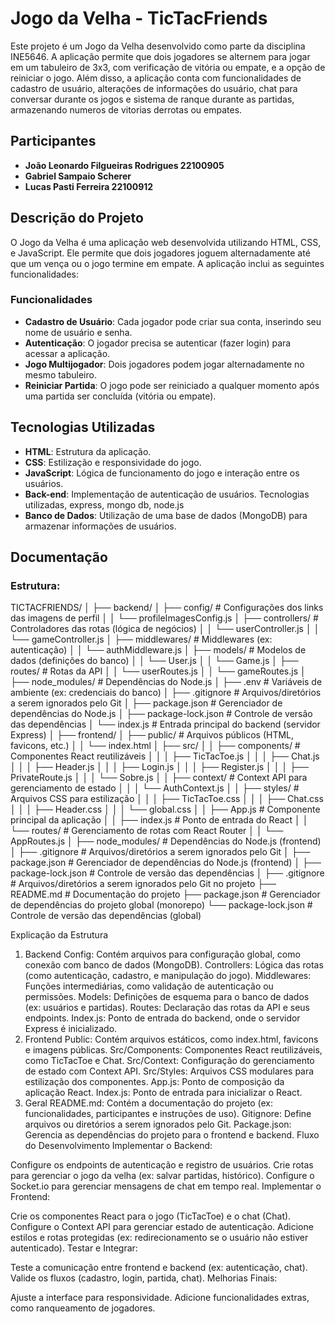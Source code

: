 # Jogo da Velha - TicTacFriends

Este projeto é um Jogo da Velha desenvolvido como parte da disciplina INE5646. A aplicação permite que dois jogadores se alternem para jogar em um tabuleiro de 3x3, com verificação de vitória ou empate, e a opção de reiniciar o jogo. Além disso, a aplicação conta com funcionalidades de cadastro de usuário, alterações de informações do usuário, chat para conversar durante os jogos e sistema de ranque durante as partidas, armazenando numeros de vitorias derrotas ou empates.

## Participantes

- **João Leonardo Filgueiras Rodrigues 22100905**
- **Gabriel Sampaio Scherer**
- **Lucas Pasti Ferreira 22100912**

## Descrição do Projeto

O Jogo da Velha é uma aplicação web desenvolvida utilizando HTML, CSS, e JavaScript. Ele permite que dois jogadores joguem alternadamente até que um vença ou o jogo termine em empate. A aplicação inclui as seguintes funcionalidades:

### Funcionalidades

- **Cadastro de Usuário**: Cada jogador pode criar sua conta, inserindo seu nome de usuário e senha.
- **Autenticação**: O jogador precisa se autenticar (fazer login) para acessar a aplicação.
- **Jogo Multijogador**: Dois jogadores podem jogar alternadamente no mesmo tabuleiro.
- **Reiniciar Partida**: O jogo pode ser reiniciado a qualquer momento após uma partida ser concluída (vitória ou empate).

## Tecnologias Utilizadas

- **HTML**: Estrutura da aplicação.
- **CSS**: Estilização e responsividade do jogo.
- **JavaScript**: Lógica de funcionamento do jogo e interação entre os usuários.
- **Back-end**: Implementação de autenticação de usuários. Tecnologias utilizadas, express, mongo db, node.js 
- **Banco de Dados**: Utilização de uma base de dados (MongoDB) para armazenar informações de usuários.

## Documentação

### Estrutura:

TICTACFRIENDS/
│
├── backend/
│   ├── config/              # Configurações dos links das imagens de perfil
│   │   └── profileImagesConfig.js
│   ├── controllers/         # Controladores das rotas (lógica de negócios)
│   │   └── userController.js
│   │   └── gameController.js
│   ├── middlewares/         # Middlewares (ex: autenticação)
│   │   └── authMiddleware.js
│   ├── models/              # Modelos de dados (definições do banco)
│   │   └── User.js
│   │   └── Game.js
│   ├── routes/              # Rotas da API
│   │   └── userRoutes.js
│   │   └── gameRoutes.js
│   ├── node_modules/        # Dependências do Node.js
│   ├── .env                 # Variáveis de ambiente (ex: credenciais do banco)
│   ├── .gitignore           # Arquivos/diretórios a serem ignorados pelo Git
│   ├── package.json         # Gerenciador de dependências do Node.js
│   ├── package-lock.json    # Controle de versão das dependências
│   └── index.js             # Entrada principal do backend (servidor Express)
│
├── frontend/
│   ├── public/              # Arquivos públicos (HTML, favicons, etc.)
│   │   └── index.html
│   ├── src/
│   │   ├── components/      # Componentes React reutilizáveis
│   │   │   ├── TicTacToe.js
│   │   │   ├── Chat.js
│   │   │   ├── Header.js
│   │   │   ├── Login.js
│   │   │   ├── Register.js
│   │   │   ├── PrivateRoute.js
│   │   │   └── Sobre.js
│   │   ├── context/         # Context API para gerenciamento de estado
│   │   │   └── AuthContext.js
│   │   ├── styles/          # Arquivos CSS para estilização
│   │   │   ├── TicTacToe.css
│   │   │   ├── Chat.css
│   │   │   ├── Header.css
│   │   │   └── global.css
│   │   ├── App.js           # Componente principal da aplicação
│   │   ├── index.js         # Ponto de entrada do React
│   │   └── routes/          # Gerenciamento de rotas com React Router
│   │       └── AppRoutes.js
│   ├── node_modules/        # Dependências do Node.js (frontend)
│   ├── .gitignore           # Arquivos/diretórios a serem ignorados pelo Git
│   ├── package.json         # Gerenciador de dependências do Node.js (frontend)
│   ├── package-lock.json    # Controle de versão das dependências
│
├── .gitignore               # Arquivos/diretórios a serem ignorados pelo Git no projeto
├── README.md                # Documentação do projeto
├── package.json             # Gerenciador de dependências do projeto global (monorepo)
└── package-lock.json        # Controle de versão das dependências (global)

Explicação da Estrutura
1. Backend
Config: Contém arquivos para configuração global, como conexão com banco de dados (MongoDB).
Controllers: Lógica das rotas (como autenticação, cadastro, e manipulação do jogo).
Middlewares: Funções intermediárias, como validação de autenticação ou permissões.
Models: Definições de esquema para o banco de dados (ex: usuários e partidas).
Routes: Declaração das rotas da API e seus endpoints.
Index.js: Ponto de entrada do backend, onde o servidor Express é inicializado.
2. Frontend
Public: Contém arquivos estáticos, como index.html, favicons e imagens públicas.
Src/Components: Componentes React reutilizáveis, como TicTacToe e Chat.
Src/Context: Configuração do gerenciamento de estado com Context API.
Src/Styles: Arquivos CSS modulares para estilização dos componentes.
App.js: Ponto de composição da aplicação React.
Index.js: Ponto de entrada para inicializar o React.
3. Geral
README.md: Contém a documentação do projeto (ex: funcionalidades, participantes e instruções de uso).
Gitignore: Define arquivos ou diretórios a serem ignorados pelo Git.
Package.json: Gerencia as dependências do projeto para o frontend e backend.
Fluxo do Desenvolvimento
Implementar o Backend:

Configure os endpoints de autenticação e registro de usuários.
Crie rotas para gerenciar o jogo da velha (ex: salvar partidas, histórico).
Configure o Socket.io para gerenciar mensagens de chat em tempo real.
Implementar o Frontend:

Crie os componentes React para o jogo (TicTacToe) e o chat (Chat).
Configure o Context API para gerenciar estado de autenticação.
Adicione estilos e rotas protegidas (ex: redirecionamento se o usuário não estiver autenticado).
Testar e Integrar:

Teste a comunicação entre frontend e backend (ex: autenticação, chat).
Valide os fluxos (cadastro, login, partida, chat).
Melhorias Finais:

Ajuste a interface para responsividade.
Adicione funcionalidades extras, como ranqueamento de jogadores.